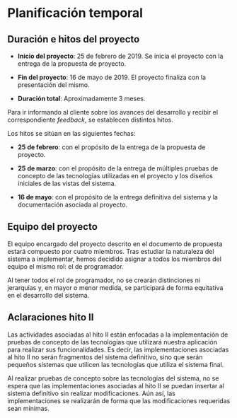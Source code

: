 # Planificación temporal

## Duración e hitos del proyecto

- **Inicio del proyecto**: 25 de febrero de 2019. Se inicia el proyecto con la entrega de la propuesta de proyecto.

- **Fin del proyecto**: 16 de mayo de 2019. El proyecto finaliza con la presentación del mismo.

- **Duración total**: Aproximadamente 3 meses.

Para ir informando al cliente sobre los avances del desarrollo y recibir el correspondiente *feedback*, se establecen distintos hitos.

Los hitos se sitúan en las siguientes fechas:

- **25 de febrero**: con el propósito de la entrega de la propuesta de proyecto.

- **25 de marzo**: con el propósito de la entrega de múltiples pruebas de concepto de las tecnologías utilizadas en el proyecto y los diseños iniciales de las vistas del sistema. 

- **16 de mayo**: con el propósito de la entrega definitiva del sistema y la documentación asociada al proyecto.

## Equipo del proyecto

El equipo encargado del proyecto descrito en el documento de propuesta estará compuesto por cuatro miembros. Tras estudiar la naturaleza del sistema a implementar, hemos decidido asignar a todos los miembros del equipo el mismo rol: el de programador. 

Al tener todos el rol de programador, no se crearán distinciones ni jerarquías y, en mayor o menor medida, se participará de forma equitativa en el desarrollo del sistema. 


## Aclaraciones hito II

Las actividades asociadas al hito II están enfocadas a la implementación de pruebas de concepto de las tecnologías que utilizará nuestra aplicación para realizar sus funcionalidades. Es decir, las implementaciones asociadas al hito II no serán fragmentos del sistema definitivo, sino que serán pequeños sistemas que utilicen las tecnologías que utiliza el sistema final.

Al realizar pruebas de concepto sobre las tecnologías del sistema, no se espera que las implementaciones asociadas al hito II se puedan insertar al sistema definitivo sin realizar modificaciones. Aún así, las implementaciones se realizarán de forma que las modificaciones requeridas sean mínimas.
